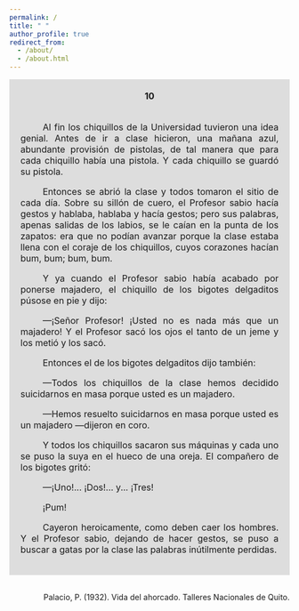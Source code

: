 ```yaml
---
permalink: /
title: " "
author_profile: true
redirect_from: 
  - /about/
  - /about.html
---
```


<div style="text-align: justify;"> <div style="background-color: rgb(221, 221, 221); padding: 20px; font-size: 16px;"> <div style="text-align: center;"><strong>10</strong></div> <div style="text-align: justify;"> <br><p style="text-indent: 40px;">Al fin los chiquillos de la Universidad tuvieron una idea genial. Antes de ir a clase hicieron, una mañana azul, abundante provisión de pistolas, de tal manera que para cada chiquillo había una pistola. Y cada chiquillo se guardó su pistola.</p> <p style="text-indent: 40px;">Entonces se abrió la clase y todos tomaron el sitio de cada día. Sobre su sillón de cuero, el Profesor sabio hacía gestos y hablaba, hablaba y hacía gestos; pero sus palabras, apenas salidas de los labios, se le caían en la punta de los zapatos: era que no podían avanzar porque la clase estaba llena con el coraje de los chiquillos, cuyos corazones hacían bum, bum; bum, bum.</p> <p style="text-indent: 40px;">Y ya cuando el Profesor sabio había acabado por ponerse majadero, el chiquillo de los bigotes delgaditos púsose en pie y dijo:</p> <p style="text-indent: 40px;">—¡Señor Profesor! ¡Usted no es nada más que un majadero! Y el Profesor sacó los ojos el tanto de un jeme y los metió y los sacó.</p> <p style="text-indent: 40px;">Entonces el de los bigotes delgaditos dijo también:</p> <p style="text-indent: 40px;">—Todos los chiquillos de la clase hemos decidido suicidarnos en masa porque usted es un majadero.</p> <p style="text-indent: 40px;">—Hemos resuelto suicidarnos en masa porque usted es un majadero —dijeron en coro.</p> <p style="text-indent: 40px;">Y todos los chiquillos sacaron sus máquinas y cada uno se puso la suya en el hueco de una oreja. El compañero de los bigotes gritó:</p> <p style="text-indent: 40px;">—¡Uno!... ¡Dos!... y... ¡Tres!</p> <p style="text-indent: 40px;">¡Pum!</p> <p style="text-indent: 40px;">Cayeron heroicamente, como deben caer los hombres. Y el Profesor sabio, dejando de hacer gestos, se puso a buscar a gatas por la clase las palabras inútilmente perdidas.</p> </div> </div> <br>


<div style="text-align: right;">

Palacio, P. (1932). Vida del ahorcado. Talleres Nacionales de Quito.

</div>

